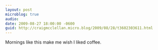 ```yaml
---
layout: post
microblog: true
audio: 
date: 2009-08-27 18:00:00 -0600
guid: http://craigmcclellan.micro.blog/2009/08/28/t3602303611.html
---
```

Mornings like this make me wish I liked coffee.
